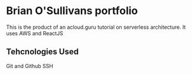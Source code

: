 # Brian O'Sullivans portfolio

This is the product of an acloud.guru tutorial on serverless architecture.
It uses AWS and ReactJS


## Tehcnologies Used
Git and Github
SSH